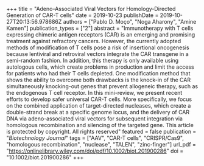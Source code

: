 +++
title = "Adeno-Associated Viral Vectors for Homology-Directed Generation of CAR-T cells"
date = 2019-10-23
publishDate = 2019-10-27T20:13:56.978686Z
authors = ["Pablo D. Moço", "Noga Aharony", "Amine Kamen"]
publication_types = ["2"]
abstract = "Immunotherapy with T cells expressing chimeric antigen receptors (CAR) is an emerging and promising treatment against refractory cancers. However, the currently adopted methods of modification of T cells pose a risk of insertional oncogenesis because lentiviral and retroviral vectors integrate the CAR transgene in a semi-random fashion. In addition, this therapy is only available using autologous cells, which create problems in production and limit the access for patients who had their T cells depleted. One modification method that shows the ability to overcome both drawbacks is the knock-in of the CAR simultaneously knocking-out genes that prevent allogeneic therapy, such as the endogenous T cell receptor. In this mini-review, we present recent efforts to develop safer universal CAR-T cells. More specifically, we focus on the combined application of target-directed nucleases, which create a double-strand break at a specific genome locus, and the delivery of CAR DNA via adeno-associated viral vectors for subsequent integration via homologous recombination and silencing of the targeted gene. This article is protected by copyright. All rights reserved"
featured = false
publication = "*Biotechnology Journal*"
tags = ["AAV", "CAR-T cells", "CRISPR/Cas9", "homologous recombination", "nuclease", "TALEN", "zinc-finger"]
url_pdf = "https://onlinelibrary.wiley.com/doi/pdf/10.1002/biot.201900286"
doi = "10.1002/biot.201900286"
+++

